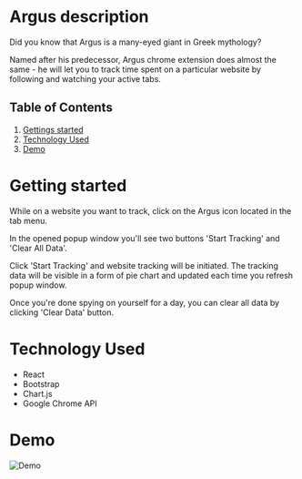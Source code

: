 # Argus description

Did you know that Argus is a many-eyed giant in Greek mythology?

Named after his predecessor, Argus chrome extension does almost the same - he will let you to track time spent on a particular website by following and watching your active tabs. 

## Table of Contents

1. [Gettings started](#getting-started)
2. [Technology Used](#technology-used)
3. [Demo](#demo)

# Getting started

While on a website you want to track, click on the Argus icon located in the tab menu. 

In the opened popup window you'll see two buttons 'Start Tracking' and 'Clear All Data'.

Click 'Start Tracking' and website tracking will be initiated. 
The tracking data will be visible in a form of pie chart and updated each time you refresh popup window. 

Once you're done spying on yourself for a day, you can clear all data by clicking 'Clear Data' button.

# Technology Used

- React 
- Bootstrap 
- Chart.js 
- Google Chrome API 

# Demo

![Demo](https://github.com/miniengineer/argus/blob/master/Argus_Demo.gif)
